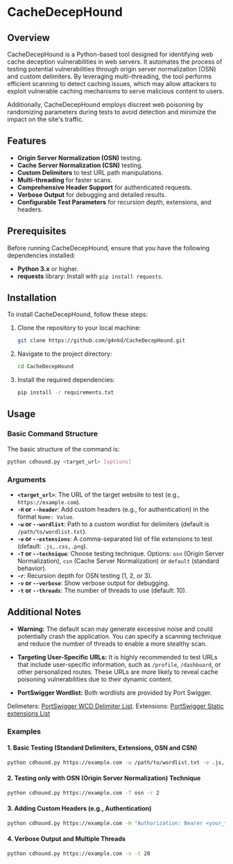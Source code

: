 # CacheDecepHound

## Overview
CacheDecepHound is a Python-based tool designed for identifying web cache deception vulnerabilities in web servers. It automates the process of testing potential vulnerabilities through origin server normalization (OSN) and custom delimiters. By leveraging multi-threading, the tool performs efficient scanning to detect caching issues, which may allow attackers to exploit vulnerable caching mechanisms to serve malicious content to users.

Additionally, CacheDecepHound employs discreet web poisoning by randomizing parameters during tests to avoid detection and minimize the impact on the site's traffic.

## Features
- **Origin Server Normalization (OSN)** testing.
- **Cache Server Normalization (CSN)** testing.
- **Custom Delimiters** to test URL path manipulations.
- **Multi-threading** for faster scans.
- **Comprehensive Header Support** for authenticated requests.
- **Verbose Output** for debugging and detailed results.
- **Configurable Test Parameters** for recursion depth, extensions, and headers.

## Prerequisites
Before running CacheDecepHound, ensure that you have the following dependencies installed:

- **Python 3.x** or higher.
- **requests** library: Install with `pip install requests`.

## Installation

To install CacheDecepHound, follow these steps:

1. Clone the repository to your local machine:
   ```bash
   git clone https://github.com/g4nkd/CacheDecepHound.git
   ```

2. Navigate to the project directory:
   ```bash
   cd CacheDecepHound
   ```

3. Install the required dependencies:
   ```bash
   pip install -r requirements.txt
   ```

## Usage

### Basic Command Structure

The basic structure of the command is:

```bash
python cdhound.py <target_url> [options]
```

### Arguments

- **`<target_url>`**: The URL of the target website to test (e.g., `https://example.com`).
- **`-H` or `--header`**: Add custom headers (e.g., for authentication) in the format `Name: Value`.
- **`-w` or `--wordlist`**: Path to a custom wordlist for delimiters (default is `/path/to/wordlist.txt`).
- **`-e` or `--extensions`**: A comma-separated list of file extensions to test (default: `.js,.css,.png`).
- **`-T` or `--technique`**: Choose testing technique. Options: `osn` (Origin Server Normalization), `csn` (Cache Server Normalization) or `default` (standard behavior).
- **`-r`**: Recursion depth for OSN testing (1, 2, or 3).
- **`-v` or `--verbose`**: Show verbose output for debugging.
- **`-t` or `--threads`**: The number of threads to use (default: 10).

## Additional Notes

- **Warning:** The default scan may generate excessive noise and could potentially crash the application. You can specify a scanning technique and reduce the number of threads to enable a more stealthy scan.
  
- **Targeting User-Specific URLs:** It is highly recommended to test URLs that include user-specific information, such as `/profile`, `/dashboard`, or other personalized routes. These URLs are more likely to reveal cache poisoning vulnerabilities due to their dynamic content.

- **PortSwigger Wordlist:** Both wordlists are provided by Port Swigger.

Delimeters: [PortSwigger WCD Delimiter List](https://portswigger.net/web-security/web-cache-deception/wcd-lab-delimiter-list).
Extensions: [PortSwigger Static extensions List](https://portswigger.net/research/gotta-cache-em-all)

### Examples

#### 1. Basic Testing (Standard Delimiters, Extensions, OSN and CSN)
```bash
python cdhound.py https://example.com -w /path/to/wordlist.txt -e .js,.css,.png
```

#### 2. Testing only with OSN (Origin Server Normalization) Technique
```bash
python cdhound.py https://example.com -T osn -r 2
```

#### 3. Adding Custom Headers (e.g., Authentication)
```bash
python cdhound.py https://example.com -H "Authorization: Bearer <your_token>"
```

#### 4. Verbose Output and Multiple Threads
```bash
python cdhound.py https://example.com -v -t 20
```
